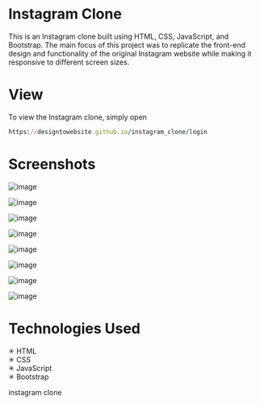 # Instagram Clone

This is an Instagram clone built using HTML, CSS, JavaScript, and Bootstrap. The main focus of this project was to replicate the front-end design and functionality of the original Instagram website while making it responsive to different screen sizes.

# View

To view the Instagram clone, simply open 
```ruby
https://designtowebsite.github.io/instagram_clone/login
```
# Screenshots

![image](https://user-images.githubusercontent.com/74991230/232751341-87ecf3de-0ce7-4c09-9486-2ede34c837b3.png)

![image](https://user-images.githubusercontent.com/74991230/232751566-b7b07a68-b7cc-4459-9e8d-7e9e2e2cb7e6.png)

![image](https://user-images.githubusercontent.com/74991230/232751724-5f9b60bf-a2f6-4e74-b837-dccdd9082eac.png)

![image](https://user-images.githubusercontent.com/74991230/232751821-ddf33ddc-cfae-4b9f-98b0-f6d25c07d4d5.png)

![image](https://user-images.githubusercontent.com/74991230/232751943-065dcfd8-e925-4d24-a63e-21695e3458bf.png)

![image](https://user-images.githubusercontent.com/74991230/232752075-75bed5c3-16b7-4eed-be76-7c78a3440b0d.png)

![image](https://user-images.githubusercontent.com/74991230/232752130-10822b94-1441-4bb8-9c41-a4bc9fb6e98c.png)

![image](https://user-images.githubusercontent.com/74991230/232752215-eac73b57-432b-47a6-88cb-6845268dad6d.png)


# Technologies Used

✳ HTML </br>
✳ CSS  </br>
✳ JavaScript  </br>
✳ Bootstrap  </br>

instagram clone
